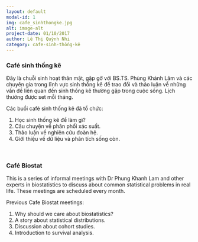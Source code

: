 ```yaml
---
layout: default
modal-id: 1
img: cafe_sinhthongke.jpg
alt: image-alt
project-date: 01/10/2017
author: Lê Thị Quỳnh Nhi
category: cafe-sinh-thống-kê
---
```


### Café sinh thống kê

Đây là chuỗi sinh hoạt thân mật, gặp gỡ với BS.TS. Phùng Khánh Lâm và các chuyên gia trong lĩnh vực sinh thống kê để trao đổi và thảo luận về những vấn đề liên quan đến sinh thống kê thường gặp trong cuộc sống. Lịch thường được set mỗi tháng.

Các buổi café sinh thống kê đã tổ chức:

1. Học sinh thống kê để làm gì?
2. Câu chuyện về phân phối xác suất.
3. Thảo luận về nghiên cứu đoàn hệ.
4. Giới thiệu về dữ liệu và phân tích sống còn.

&nbsp;

### Café Biostat

This is a series of informal meetings with Dr Phung Khanh Lam and other experts in biostatistics to discuss about common statistical problems in real life. These meetings are scheduled every month.

Previous Cafe Biostat meetings:

1. Why should we care about biostatistics?
2. A story about statistical distributions.
3. Discussion about cohort studies.
4. Introduction to survival analysis.

